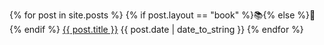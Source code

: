 {% for post in site.posts %}
  {% if post.layout == "book" %}📚{% else %}💭{% endif %} <a href="{{ post.url | prepend:site.baseurl }}" class="post-title-link">{{ post.title }}</a> <span class="date">{{ post.date | date_to_string }}</span>
{% endfor %}
